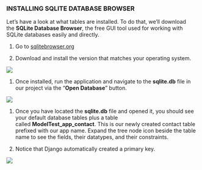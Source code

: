 ### INSTALLING SQLITE DATABASE BROWSER

Let’s have a look at what tables are installed. To do that, we’ll download
the **SQLite Database Browser**, the free GUI tool used for working with SQLite
databases easily and directly.

1.  Go to [sqlitebrowser.org](http://sqlitebrowser.org/)

2.  Download and install the version that matches your operating system.

  
  


![](http://codeinstitute.wpengine.com/wp-content/uploads/2015/11/1448898161_image8.png)

  
  


1.  Once installed, run the application and navigate to the **sqlite.db** file
    in our project via the “**Open Database**” button.

![](http://codeinstitute.wpengine.com/wp-content/uploads/2015/11/1448898161_image9.png)

  
  


1.  Once you have located the **sqlite.db** file and opened it, you should see
    your default database tables plus a table called **ModelTest_app_contact**.
    This is our newly created contact table prefixed with our app name. Expand
    the tree node icon beside the table name to see the fields, their datatypes,
    and their constraints.

2.  Notice that Django automatically created a primary key.

  
  


![](http://codeinstitute.wpengine.com/wp-content/uploads/2015/11/1448898161_image10.png)
